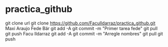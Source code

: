 # practica_github
git clone url
git clone https://github.com/FacuIldarraz/practica_github.git
Maxi Araujo
Fede Bär
git add -A
git commit -m "Primer tarea fede" git pull
git push
Facu Ildarraz
git add -A
git commit -m "Arregle nombres" git pull
git push
